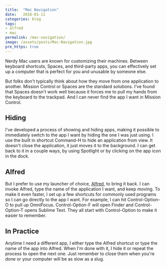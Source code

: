 ```yaml
---
title:  "Mac Navigation"
date:   2016-01-11
categories: blog
tags:
- alfred
- mac
permalink: /mac-navigation/
image: /assets/posts/Mac-Navigation.jpg
pre_https: true
---
```


Nerdy Mac users are known for customizing their machines. Between keyboard shortcuts, Spaces, and third-party apps, you can effectively set up a computer that is perfect for you and unusable by someone else.
<!--more-->

But folks don't typically think about how they move from one application to another. Mission Control or Spaces are the standard solutions. I've found that Spaces doesn't work well because it forces me to pull my hands from the keyboard to the trackpad. And I can never find the app I want in Mission Control.

## Hiding

I've developed a process of showing and hiding apps, making it possible to immediately switch to the app I want by hiding the one I was just using. I use the built in shortcut Command-H to hide an application from view. It doesn't close the application, it just moves it to the background. I can get back to it in a couple ways, by using Spotlight or by clicking on the app icon in the dock.

## Alfred

But I prefer to use my launcher of choice, [Alfred](https://www.alfredapp.com/), to bring it back. I can invoke Alfred, type the name of the application I want, and keep moving. To make it even faster, I set up a few shortcuts for commonly used programs so I can go directly to the app I want. For example, I can hit Control-Option-O to pull up OmniFocus. Control-Option-F will open Finder and Control-Option-T opens Sublime Text. They all start with Control-Option to make it easier to remember.

## In Practice

Anytime I need a different app, I either type the Alfred shortcut or type the name of the app into Alfred. When I'm done with it, I hide it or repeat the process to open the next one. Just remember to close them when you're done or your computer will be as slow as a slug.